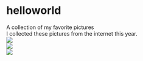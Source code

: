 # helloworld
A collection of my favorite pictures <br>
I collected these pictures from the internet this year.<br>
<img src="https://s31242.pcdn.co/wp-content/uploads/2020/06/EaZSuXXXkAAMtJ5-e1592132536953.jpeg"><br>
<img src="https://kidscreen.com/wp/wp-content/uploads/2020/03/spongebob-squarepants.jpg"><br>
<img src="https://pyxis.nymag.com/v1/imgs/ace/51c/27422703eb14bd2e3730c9df5b8486c6f1-14-SpongeBob-SquarePants.rsquare.w330.jpg">
